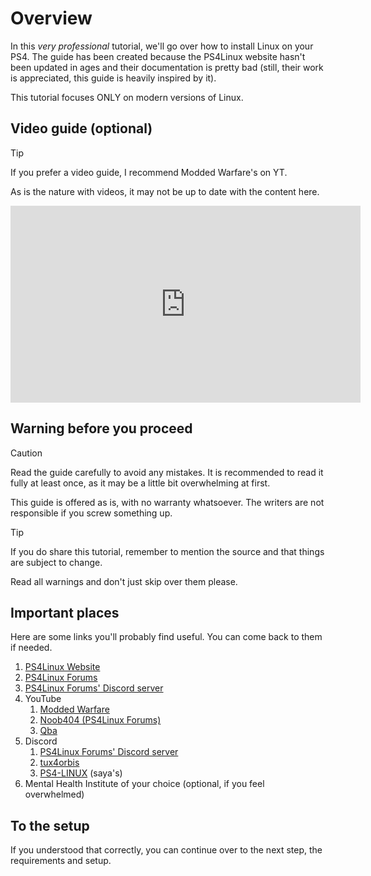 # Overview
In this *very professional* tutorial, we'll go over how to install Linux on your PS4. The guide has been created because the PS4Linux website hasn't been updated in ages and their documentation is pretty bad (still, their work is appreciated, this guide is heavily inspired by it).

This tutorial focuses ONLY on modern versions of Linux.

## Video guide (optional)

> [!TIP]
> If you prefer a video guide, I recommend Modded Warfare's on YT.
> 
> As is the nature with videos, it may not be up to date with the content here.

<iframe width="560" height="315" src="https://www.youtube.com/embed/KW_lRyXQcb8" frameborder="0" allow="accelerometer; autoplay; encrypted-media; gyroscope; picture-in-picture" allowfullscreen></iframe>

## Warning before you proceed

> [!CAUTION] 
> Read the guide carefully to avoid any mistakes. It is recommended to read it fully at least once, as it may be a little bit overwhelming at first.
> 
> This guide is offered as is, with no warranty whatsoever. The writers are not responsible if you screw something up.

> [!TIP]
> If you do share this tutorial, remember to mention the source and that things are subject to change.


Read all warnings and don't just skip over them please.

## Important places
Here are some links you'll probably find useful. You can come back to them if needed.
1. [PS4Linux Website](https://ps4linux.com)
2. [PS4Linux Forums](https://ps4linux.com/forums/)
3. [PS4Linux Forums' Discord server](https://discord.com/invite/QtcPmzHVVm)
4. YouTube
	1. [Modded Warfare](https://www.youtube.com/@MODDEDWARFARE)
	2. [Noob404 (PS4Linux Forums)](https://www.youtube.com/channel/UC9pY5BDCjDLOC4j-zkHPu8A)
	3. [Qba](https://www.youtube.com/channel/UCU-eXjZ7Ud0k2wC_14mqdOw)
5. Discord
	1. [PS4Linux Forums' Discord server](https://discord.com/invite/QtcPmzHVVm)
	2. [tux4orbis](https://discord.gg/UYFrkueH)
	3. [PS4-LINUX](https://discord.gg/88ZrcmpJ) (saya's)
6. Mental Health Institute of your choice (optional, if you feel overwhelmed)

## To the setup
If you understood that correctly, you can continue over to the next step, the requirements and setup.
